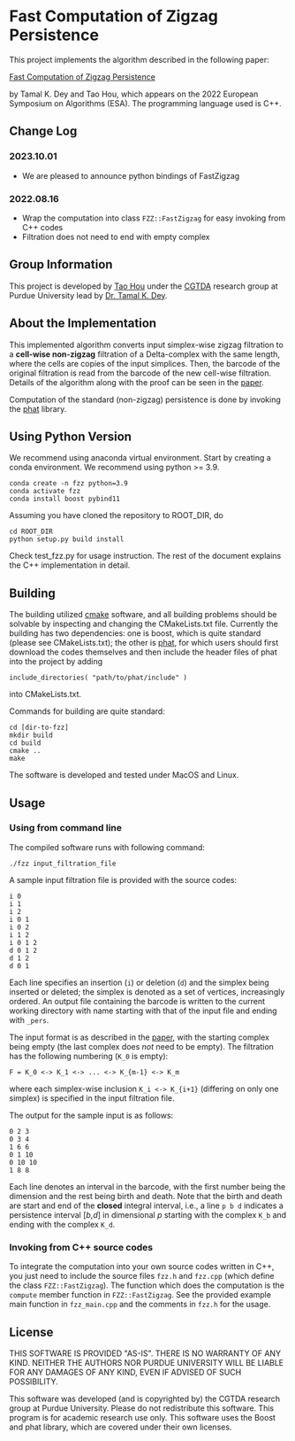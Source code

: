 # Fast Computation of Zigzag Persistence

This project implements the algorithm described in the following paper:

[Fast Computation of Zigzag Persistence](https://arxiv.org/pdf/2204.11080.pdf)

by Tamal K. Dey and Tao Hou, which appears on the 2022 European Symposium on Algorithms (ESA). The programming language used is C++.

## Change Log

### 2023.10.01

- We are pleased to announce python bindings of FastZigzag

### 2022.08.16

- Wrap the computation into class `FZZ::FastZigzag` for easy invoking from C++ codes
- Filtration does not need to end with empty complex

## Group Information

This project is developed by [Tao Hou](https://taohou01.github.io) under the [CGTDA](https://www.cs.purdue.edu/homes/tamaldey/CGTDAwebsite/) research group at Purdue University lead by [Dr. Tamal K. Dey](https://www.cs.purdue.edu/homes/tamaldey/).

## About the Implementation

This implemented algorithm converts input simplex-wise zigzag filtration to a **cell-wise non-zigzag** filtration of a Delta-complex with the same length, where the cells are copies of the input simplices. Then, the barcode of the original filtration is read from the barcode of the new cell-wise filtration. Details of the algorithm along with the proof can be seen in the [paper](https://arxiv.org/pdf/2204.11080.pdf). 

Computation of the standard (non-zigzag) persistence is done by invoking the [phat](https://github.com/blazs/phat) library.

## Using Python Version
We recommend using anaconda virtual environment. Start by creating a conda environment. We recommend using python >= 3.9.

```
conda create -n fzz python=3.9
conda activate fzz
conda install boost pybind11
```

Assuming you have cloned the repository to ROOT_DIR, do 


```
cd ROOT_DIR
python setup.py build install
```

Check test_fzz.py for usage instruction. The rest of the document explains the C++ implementation in detail.

## Building

The building utilized [cmake](https://cmake.org/) software, and all building problems should be solvable by inspecting and changing the CMakeLists.txt file. Currently the building has two dependencies: one is boost, which is quite standard (please see CMakeLists.txt); the other is [phat](https://github.com/blazs/phat), for which users should first download the codes themselves and then include the header files of phat into the project by adding

```
include_directories( "path/to/phat/include" ) 
```

into CMakeLists.txt.

Commands for building are quite standard:

```
cd [dir-to-fzz]
mkdir build
cd build
cmake ..
make
```

The software is developed and tested under MacOS and Linux. 

## Usage

### Using from command line

The compiled software runs with following command:

```
./fzz input_filtration_file
```

A sample input filtration file is provided with the source codes:

```
i 0
i 1
i 2
i 0 1
i 0 2
i 1 2
i 0 1 2
d 0 1 2
d 1 2
d 0 1
```

Each line specifies an insertion (`i`) or deletion (`d`) and the simplex being inserted or deleted; the simplex is denoted as a set of vertices, increasingly ordered. An output file containing the barcode is written to the current working directory with name starting with that of the input file and ending with `_pers`.

The input format is as described in the [paper](https://arxiv.org/pdf/2204.11080.pdf), with the starting complex being empty (the last complex does *not* need to be empty). The filtration has the following numbering (`K_0` is empty):

```
F = K_0 <-> K_1 <-> ... <-> K_{m-1} <-> K_m
```

where each simplex-wise inclusion `K_i <-> K_{i+1}` (differing on only one simplex) is specified in the input filtration file. 

The output for the sample input is as follows:

```
0 2 3
0 3 4
1 6 6
0 1 10
0 10 10
1 8 8
```
Each line denotes an interval in the barcode, with the first number being the dimension and the rest being birth and death. Note that the birth and death are start and end of the **closed** integral interval, i.e., a line `p b d` indicates a persistence interval [*b*,*d*] in dimensional *p* starting with the complex `K_b` and ending with the complex `K_d`.

### Invoking from C++ source codes

To integrate the computation into your own source codes written in C++, you just need to include the source files `fzz.h` and `fzz.cpp` (which define the class `FZZ::FastZigzag`). The function which does the computation is the `compute` member function in `FZZ::FastZigzag`. See the provided example main function in `fzz_main.cpp` and the comments in `fzz.h` for the usage.

## License

THIS SOFTWARE IS PROVIDED "AS-IS". THERE IS NO WARRANTY OF ANY KIND. NEITHER THE AUTHORS NOR PURDUE UNIVERSITY WILL BE LIABLE FOR ANY DAMAGES OF ANY KIND, EVEN IF ADVISED OF SUCH POSSIBILITY. 

This software was developed (and is copyrighted by) the CGTDA research group at Purdue University. Please do not redistribute this software. This program is for academic research use only. This software uses the Boost and phat library, which are covered under their own licenses.
